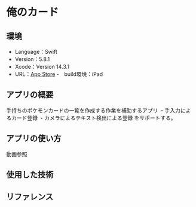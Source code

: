 # 俺のカード

## 環境
- Language：Swift
- Version：5.8.1
- Xcode：Version 14.3.1
- URL：[App Store](http://example.com) 
-　build環境：iPad

## アプリの概要
手持ちのポケモンカードの一覧を作成する作業を補助するアプリ
・手入力によるカード登録
・カメラによるテキスト検出による登録
をサポートする。

## アプリの使い方
動画参照

## 使用した技術

## リファレンス
